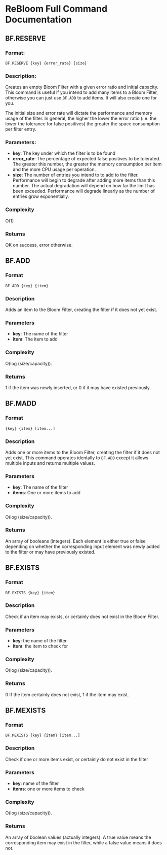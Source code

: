# ReBloom Full Command Documentation

## BF.RESERVE

### Format:

```
BF.RESERVE {key} {error_rate} {size}
```

### Description:

Creates an empty Bloom Filter with a given error ratio and initial capacity.
This command is useful if you intend to add many items to a Bloom Filter, 
otherwise you can just use `BF.ADD` to add items. It will also create one for
you.

The initial size and error rate will dictate the performance and memory usage
of the filter. In general, the higher the lower the error ratio (i.e. the lower
the tolerance for false positives) the greater the space consumption per
filter entry.

### Parameters:

* **key**: The key under which the filter is to be found
* **error_rate**: The percentage of expected false positives to be tolerated.
    The greater this number, the greater the memory consumption per item
    and the more CPU usage per operation.
* **size**: The number of entries you intend to to add to the filter.
    Performance will begin to degrade after adding more items than this
    number. The actual degradation will depend on how far the limit has
    been exceeded. Performance will degrade linearly as the number of entries
    grow exponentially.

### Complexity

O(1)

### Returns

OK on success, error otherwise.

## BF.ADD

### Format

```
BF.ADD {key} {item}
```

### Description

Adds an item to the Bloom Filter, creating the filter if it does not yet exist.

### Parameters

* **key**: The name of the filter
* **item**: The item to add

### Complexity

O(log (size/capacity)).

### Returns

1 if the item was newly inserted, or 0 if it may have existed previously.


## BF.MADD

### Format

```
{key} {item} [item...]
```

### Description

Adds one or more items to the Bloom Filter, creating the filter if it does not yet exist.
This command operates identally to `BF.ADD` except it allows multiple inputs and returns
multiple values.

### Parameters

* **key**: The name of the filter
* **items**: One or more items to add

### Complexity

O(log (size/capacity)).

### Returns

An array of booleans (integers). Each element is either true or false depending
on whether the corresponding input element was newly added to the filter or may
have previously existed.

## BF.EXISTS

### Format

```
BF.EXISTS {key} {item}
```

### Description

Check if an item may exists, or certainly does not exist in the Bloom Filter.

### Parameters

* **key**: the name of the filter
* **item**: the item to check for

### Complexity

O(log (size/capacity)).

### Returns

0 If the item certainly does not exist, 1 if the item may exist.


## BF.MEXISTS

### Format

```
BF.MEXISTS {key} {item} [item...]
```

### Description

Check if one or more items exist, or certainly do not exist in the filter

### Parameters

* **key**: name of the filter
* **items**: one or more items to check

### Complexity

O(log (size/capacity)).

### Returns

An array of boolean values (actually integers). A true value means the
corresponding item may exist in the filter, while a false value means it does not.